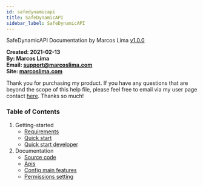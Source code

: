 ```yaml
---
id: safedynamicapi
title: SafeDynamicAPI
sidebar_label: SafeDynamicAPI
---
```


SafeDynamicAPI Documentation by Marcos Lima [v1.0.0](https://safe-dynamic-api-doc.vercel.app/docs/change-logs)

**Created: 2021-02-13  
By: Marcos Lima  
Email: support@marcoslima.com  
Site: [marcoslima.com](https://www.marcoslimacom.com)**

Thank you for purchasing my product. If you have any questions that are beyond the scope of this help file, please feel free to email via my user page contact [here](http://themeforest.net/user/marcoslimacom). Thanks so much!

### Table of Contents

1. Getting-started
   - [Requirements](https://safe-dynamic-api-doc.vercel.app/docs/getting-started/requirements)
   - [Quick start](https://safe-dynamic-api-doc.vercel.app/docs/getting-started/quick-start)
   - [Quick start developer](https://safe-dynamic-api-doc.vercel.app/docs/getting-started/quick-start-developer)
2. Documentation
   - [Source code](https://safe-dynamic-api-doc.vercel.app/docs/documentation/source-code)
   - [Apis](https://safe-dynamic-api-doc.vercel.app/docs/documentation/apis)
   - [Config main features](https://safe-dynamic-api-doc.vercel.app/docs/documentation/config-main-features)
   - [Permissions setting](https://safe-dynamic-api-doc.vercel.app/docs/documentation/permissions-setting)
